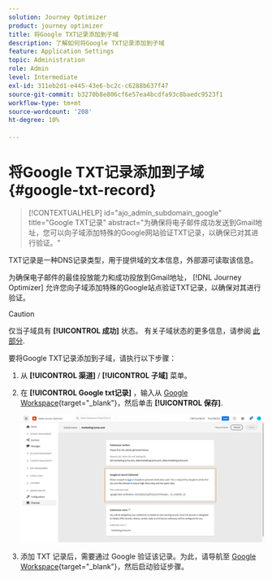 ```yaml
---
solution: Journey Optimizer
product: journey optimizer
title: 将Google TXT记录添加到子域
description: 了解如何将Google TXT记录添加到子域
feature: Application Settings
topic: Administration
role: Admin
level: Intermediate
exl-id: 311eb2d1-e445-43e6-bc2c-c6288b637f47
source-git-commit: b3270b8e806cf6e57ea4bcdfa93c8baedc9523f1
workflow-type: tm+mt
source-wordcount: '208'
ht-degree: 10%

---
```


# 将Google TXT记录添加到子域 {#google-txt-record}

>[!CONTEXTUALHELP]
>id="ajo_admin_subdomain_google"
>title="Google TXT记录"
>abstract="为确保将电子邮件成功发送到Gmail地址，您可以向子域添加特殊的Google网站验证TXT记录，以确保已对其进行验证。"

TXT记录是一种DNS记录类型，用于提供域的文本信息，外部源可读取该信息。

为确保电子邮件的最佳投放能力和成功投放到Gmail地址， [!DNL Journey Optimizer] 允许您向子域添加特殊的Google站点验证TXT记录，以确保对其进行验证。

>[!CAUTION]
>
> 仅当子域具有 **[!UICONTROL 成功]** 状态。 有关子域状态的更多信息，请参阅 [此部分](about-subdomain-delegation.md#access-delegated-subdomains).

要将Google TXT记录添加到子域，请执行以下步骤：

1. 从 **[!UICONTROL 渠道]** / **[!UICONTROL 子域]** 菜单。

1. 在 **[!UICONTROL Google txt记录]** ，输入从 [Google Workspace](https://support.google.com/a/answer/183895){target="_blank"}<!--G Suite Admin tools-->，然后单击 **[!UICONTROL 保存]**.

   ![](assets/subdomain-google-txt.png)

1. 添加 TXT 记录后，需要通过 Google 验证该记录。为此，请导航至 [Google Workspace](https://support.google.com/a/answer/183895){target="_blank"}<!--G Suite Admin tools-->，然后启动验证步骤。

